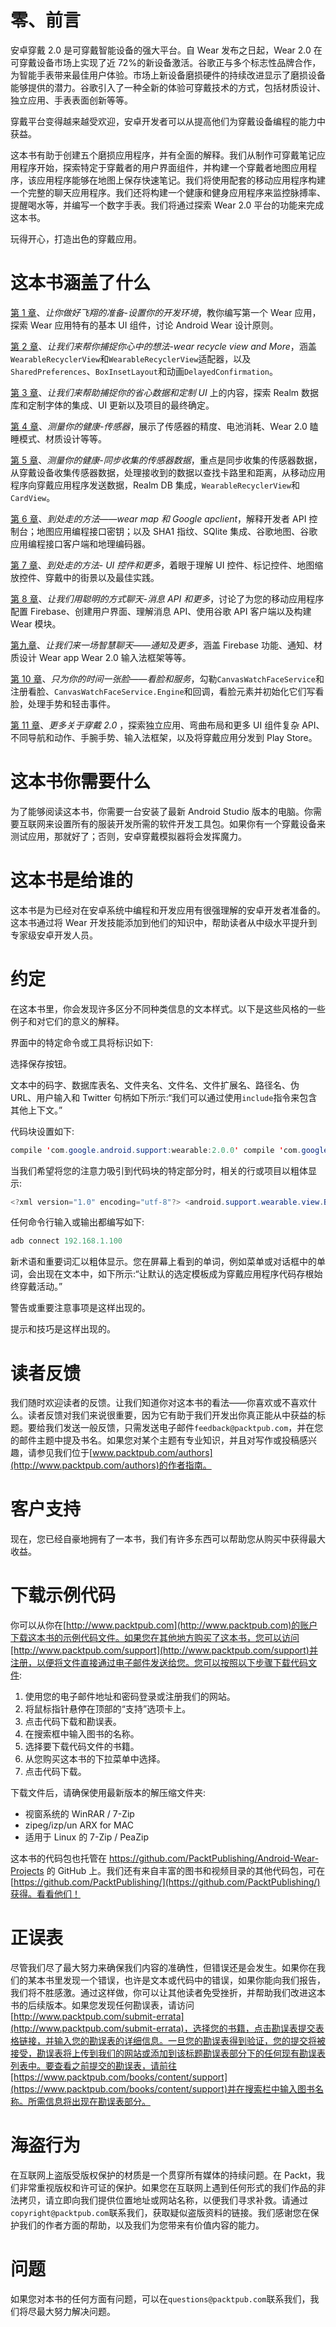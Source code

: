 # 零、前言

安卓穿戴 2.0 是可穿戴智能设备的强大平台。自 Wear 发布之日起，Wear 2.0 在可穿戴设备市场上实现了近 72%的新设备激活。谷歌正与多个标志性品牌合作，为智能手表带来最佳用户体验。市场上新设备磨损硬件的持续改进显示了磨损设备能够提供的潜力。谷歌引入了一种全新的体验可穿戴技术的方式，包括材质设计、独立应用、手表表面创新等等。

穿戴平台变得越来越受欢迎，安卓开发者可以从提高他们为穿戴设备编程的能力中获益。

这本书有助于创建五个磨损应用程序，并有全面的解释。我们从制作可穿戴笔记应用程序开始，探索特定于穿戴者的用户界面组件，并构建一个穿戴者地图应用程序，该应用程序能够在地图上保存快速笔记。我们将使用配套的移动应用程序构建一个完整的聊天应用程序。我们还将构建一个健康和健身应用程序来监控脉搏率、提醒喝水等，并编写一个数字手表。我们将通过探索 Wear 2.0 平台的功能来完成这本书。

玩得开心，打造出色的穿戴应用。

# 这本书涵盖了什么

[第 1 章](01.html#K0RQ0-4c29edad0fa44cd98c59653fa3b7fce0)、*让你做好飞翔的准备-设置你的开发环境*，教你编写第一个 Wear 应用，探索 Wear 应用特有的基本 UI 组件，讨论 Android Wear 设计原则。

[第 2 章](02.html#173720-4c29edad0fa44cd98c59653fa3b7fce0)、*让我们来帮你捕捉你心中的想法-wear recycle view and More*，涵盖`WearableRecyclerView`和`WearableRecyclerView`适配器，以及`SharedPreferences`、`BoxInsetLayout`和动画`DelayedConfirmation`。

[第 3 章](03.html#1Q5IA0-4c29edad0fa44cd98c59653fa3b7fce0)、*让我们来帮助捕捉你的省心数据和定制 UI* 上的内容，探索 Realm 数据库和定制字体的集成、UI 更新以及项目的最终确定。

[第 4 章](05.html#2E6E40-4c29edad0fa44cd98c59653fa3b7fce0)、*测量你的健康-传感器*，展示了传感器的精度、电池消耗、Wear 2.0 瞌睡模式、材质设计等等。

[第 5 章](04.html#23MNU0-4c29edad0fa44cd98c59653fa3b7fce0)、*测量你的健康-同步收集的传感器数据*，重点是同步收集的传感器数据，从穿戴设备收集传感器数据，处理接收到的数据以查找卡路里和距离，从移动应用程序向穿戴应用程序发送数据，Realm DB 集成，`WearableRecyclerView`和`CardView`。

[第 6 章](06.html#2LQIK0-4c29edad0fa44cd98c59653fa3b7fce0)、*到处走的方法——wear map 和 Google apclient*，解释开发者 API 控制台；地图应用编程接口密钥；以及 SHA1 指纹、SQlite 集成、谷歌地图、谷歌应用编程接口客户端和地理编码器。

[第 7 章](07.html#3APV00-4c29edad0fa44cd98c59653fa3b7fce0)、*到处走的方法- UI 控件和更多*，着眼于理解 UI 控件、标记控件、地图缩放控件、穿戴中的街景以及最佳实践。

[第 8 章](08.html#3JCK20-4c29edad0fa44cd98c59653fa3b7fce0)、*让我们用聪明的方式聊天-消息 API 和更多*，讨论了为您的移动应用程序配置 Firebase、创建用户界面、理解消息 API、使用谷歌 API 客户端以及构建 Wear 模块。

[第九章](09.html#3RV940-4c29edad0fa44cd98c59653fa3b7fce0)、*让我们来一场智慧聊天——通知及更多*，涵盖 Firebase 功能、通知、材质设计 Wear app Wear 2.0 输入法框架等等。

[第 10 章](10.html#3VPBC0-4c29edad0fa44cd98c59653fa3b7fce0)、*只为你的时间一张脸——看脸和服务*，勾勒`CanvasWatchFaceService`和注册看脸、`CanvasWatchFaceService.Engine`和回调，看脸元素并初始化它们写看脸，处理手势和轻击事件。

[第 11 章](11.html#49AH00-4c29edad0fa44cd98c59653fa3b7fce0)、*更多关于穿戴 2.0* ，探索独立应用、弯曲布局和更多 UI 组件复杂 API、不同导航和动作、手腕手势、输入法框架，以及将穿戴应用分发到 Play Store。

# 这本书你需要什么

为了能够阅读这本书，你需要一台安装了最新 Android Studio 版本的电脑。你需要互联网来设置所有的服装开发所需的软件开发工具包。如果你有一个穿戴设备来测试应用，那就好了；否则，安卓穿戴模拟器将会发挥魔力。

# 这本书是给谁的

这本书是为已经对在安卓系统中编程和开发应用有很强理解的安卓开发者准备的。这本书通过将 Wear 开发技能添加到他们的知识中，帮助读者从中级水平提升到专家级安卓开发人员。

# 约定

在这本书里，你会发现许多区分不同种类信息的文本样式。以下是这些风格的一些例子和对它们的意义的解释。

界面中的特定命令或工具将标识如下:

选择保存按钮。

文本中的码字、数据库表名、文件夹名、文件名、文件扩展名、路径名、伪 URL、用户输入和 Twitter 句柄如下所示:“我们可以通过使用`include`指令来包含其他上下文。”

代码块设置如下:

```java
compile 'com.google.android.support:wearable:2.0.0' compile 'com.google.android.gms:play-services-wearable:10.0.1' provided 'com.google.android.wearable:wearable:2.0.0'

```

当我们希望将您的注意力吸引到代码块的特定部分时，相关的行或项目以粗体显示:

```java
<?xml version="1.0" encoding="utf-8"?> <android.support.wearable.view.BoxInsetLayout xmlns:android="http://schemas.android.com/apk/res/android"  xmlns:app="http://schemas.android.com/apk/res-auto"  xmlns:tools="http://schemas.android.com/tools"  android:id="@+id/container"  android:layout_width="match_parent"  android:layout_height="match_parent"  tools:context="com.ashok.packt.wear_note_1.MainActivity"  tools:deviceIds="wear"> </android.support.wearable.view.BoxInsetLayout>

```

任何命令行输入或输出都编写如下:

```java
adb connect 192.168.1.100

```

新术语和重要词汇以粗体显示。您在屏幕上看到的单词，例如菜单或对话框中的单词，会出现在文本中，如下所示:“让默认的选定模板成为穿戴应用程序代码存根始终穿戴活动。”

警告或重要注意事项是这样出现的。

提示和技巧是这样出现的。

# 读者反馈

我们随时欢迎读者的反馈。让我们知道你对这本书的看法——你喜欢或不喜欢什么。读者反馈对我们来说很重要，因为它有助于我们开发出你真正能从中获益的标题。要给我们发送一般反馈，只需发送电子邮件`feedback@packtpub.com`，并在您的邮件主题中提及书名。如果您对某个主题有专业知识，并且对写作或投稿感兴趣，请参见我们位于[www.packtpub.com/authors](http://www.packtpub.com/authors)的作者指南。

# 客户支持

现在，您已经自豪地拥有了一本书，我们有许多东西可以帮助您从购买中获得最大收益。

# 下载示例代码

你可以从你在[http://www.packtpub.com](http://www.packtpub.com)的账户下载这本书的示例代码文件。如果您在其他地方购买了这本书，您可以访问[http://www.packtpub.com/support](http://www.packtpub.com/support)并注册，以便将文件直接通过电子邮件发送给您。您可以按照以下步骤下载代码文件:

1.  使用您的电子邮件地址和密码登录或注册我们的网站。
2.  将鼠标指针悬停在顶部的“支持”选项卡上。
3.  点击代码下载和勘误表。
4.  在搜索框中输入图书的名称。
5.  选择要下载代码文件的书籍。
6.  从您购买这本书的下拉菜单中选择。
7.  点击代码下载。

下载文件后，请确保使用最新版本的解压缩文件夹:

*   视窗系统的 WinRAR / 7-Zip
*   zipeg/izp/un ARX for MAC
*   适用于 Linux 的 7-Zip / PeaZip

这本书的代码包也托管在 https://github.com/PacktPublishing/Android-Wear-Projects 的 GitHub 上。我们还有来自丰富的图书和视频目录的其他代码包，可在[https://github.com/PacktPublishing/](https://github.com/PacktPublishing/)获得。看看他们！

# 正误表

尽管我们尽了最大努力来确保我们内容的准确性，但错误还是会发生。如果你在我们的某本书里发现一个错误，也许是文本或代码中的错误，如果你能向我们报告，我们将不胜感激。通过这样做，你可以让其他读者免受挫折，并帮助我们改进这本书的后续版本。如果您发现任何勘误表，请访问[http://www.packtpub.com/submit-errata](http://www.packtpub.com/submit-errata)，选择您的书籍，点击勘误表提交表格链接，并输入您的勘误表的详细信息。一旦您的勘误表得到验证，您的提交将被接受，勘误表将上传到我们的网站或添加到该标题勘误表部分下的任何现有勘误表列表中。要查看之前提交的勘误表，请前往[https://www.packtpub.com/books/content/support](https://www.packtpub.com/books/content/support)并在搜索栏中输入图书名称。所需信息将出现在勘误表部分。

# 海盗行为

在互联网上盗版受版权保护的材质是一个贯穿所有媒体的持续问题。在 Packt，我们非常重视版权和许可证的保护。如果您在互联网上遇到任何形式的我们作品的非法拷贝，请立即向我们提供位置地址或网站名称，以便我们寻求补救。请通过`copyright@packtpub.com`联系我们，获取疑似盗版资料的链接。我们感谢您在保护我们的作者方面的帮助，以及我们为您带来有价值内容的能力。

# 问题

如果您对本书的任何方面有问题，可以在`questions@packtpub.com`联系我们，我们将尽最大努力解决问题。